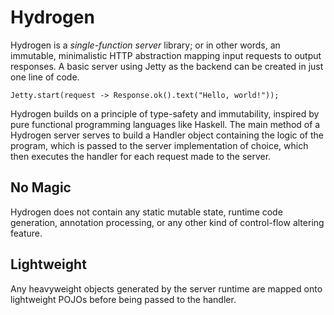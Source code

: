 # Hydrogen

Hydrogen is a *single-function server* library; or in other words, an immutable,
minimalistic HTTP abstraction mapping input requests to output responses. A basic
server using Jetty as the backend can be created in just one line of code.

	Jetty.start(request -> Response.ok().text("Hello, world!"));

Hydrogen builds on a principle of type-safety and immutability, inspired by pure
functional programming languages like Haskell. The main method of a Hydrogen server
serves to build a Handler object containing the logic of the program, which is passed
to the server implementation of choice, which then executes the handler for each
request made to the server.

## No Magic
Hydrogen does not contain any static mutable state, runtime code generation,
annotation processing, or any other kind of control-flow altering feature.

## Lightweight
Any heavyweight objects generated by the server runtime are mapped onto lightweight
POJOs before being passed to the handler.
